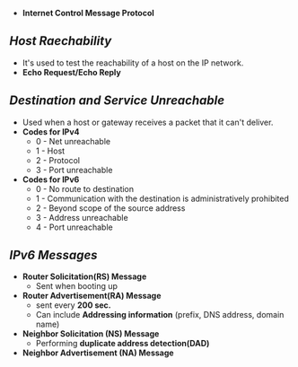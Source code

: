 - __Internet Control Message Protocol__

## ___Host Raechability___
- It's used to test the reachability of a host on the IP network.
- __Echo Request/Echo Reply__
## ___Destination and Service Unreachable___
- Used when a host or gateway receives a packet that it can't deliver.
- __Codes for IPv4__
	- 0 - Net unreachable
	- 1 - Host 
	- 2 - Protocol 
	- 3 - Port unreachable
- __Codes for IPv6__
	- 0 - No route to destination 
	- 1 - Communication with the destination is administratively prohibited
	- 2 - Beyond scope of the source address
	- 3 - Address unreachable
	- 4 - Port unreachable
## ___IPv6 Messages___
- __Router Solicitation(RS) Message__
	- Sent when booting up
- __Router Advertisement(RA) Message__
	- sent every __200 sec.__
	- Can include __Addressing information__ (prefix, DNS address, domain name)
- __Neighbor Solicitation (NS) Message__
	- Performing __duplicate address detection(DAD)__
- __Neighbor Advertisement (NA) Message__